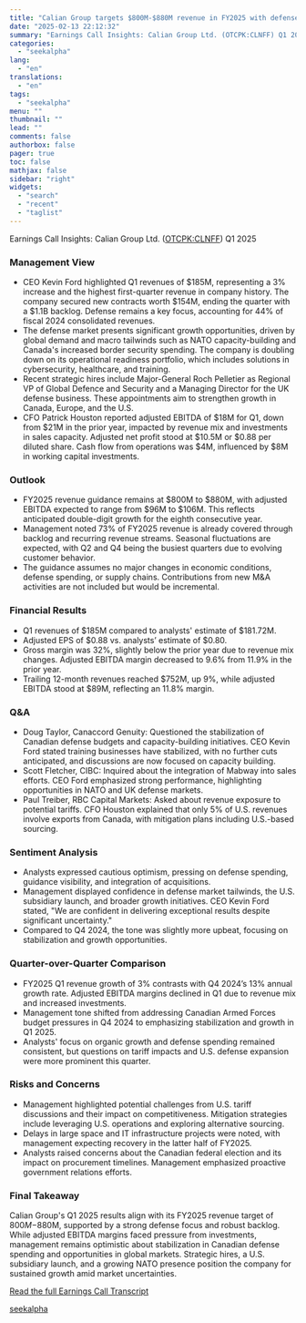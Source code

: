 ```yaml
---
title: "Calian Group targets $800M-$880M revenue in FY2025 with defense growth focus"
date: "2025-02-13 22:12:32"
summary: "Earnings Call Insights: Calian Group Ltd. (OTCPK:CLNFF) Q1 2025 Management View CEO Kevin Ford highlighted Q1 revenues of $185M, representing a 3% increase and the highest first-quarter revenue in company history. The company secured new contracts worth $154M, ending the quarter with a $1.1B backlog. Defense remains a key focus,..."
categories:
  - "seekalpha"
lang:
  - "en"
translations:
  - "en"
tags:
  - "seekalpha"
menu: ""
thumbnail: ""
lead: ""
comments: false
authorbox: false
pager: true
toc: false
mathjax: false
sidebar: "right"
widgets:
  - "search"
  - "recent"
  - "taglist"
---
```


Earnings Call Insights: Calian Group Ltd. ([OTCPK:CLNFF](https://seekingalpha.com/symbol/CLNFF "Calian Group Ltd.")) Q1 2025

### Management View

* CEO Kevin Ford highlighted Q1 revenues of $185M, representing a 3% increase and the highest first-quarter revenue in company history. The company secured new contracts worth $154M, ending the quarter with a $1.1B backlog. Defense remains a key focus, accounting for 44% of fiscal 2024 consolidated revenues.
* The defense market presents significant growth opportunities, driven by global demand and macro tailwinds such as NATO capacity-building and Canada's increased border security spending. The company is doubling down on its operational readiness portfolio, which includes solutions in cybersecurity, healthcare, and training.
* Recent strategic hires include Major-General Roch Pelletier as Regional VP of Global Defence and Security and a Managing Director for the UK defense business. These appointments aim to strengthen growth in Canada, Europe, and the U.S.
* CFO Patrick Houston reported adjusted EBITDA of $18M for Q1, down from $21M in the prior year, impacted by revenue mix and investments in sales capacity. Adjusted net profit stood at $10.5M or $0.88 per diluted share. Cash flow from operations was $4M, influenced by $8M in working capital investments.

### Outlook

* FY2025 revenue guidance remains at $800M to $880M, with adjusted EBITDA expected to range from $96M to $106M. This reflects anticipated double-digit growth for the eighth consecutive year.
* Management noted 73% of FY2025 revenue is already covered through backlog and recurring revenue streams. Seasonal fluctuations are expected, with Q2 and Q4 being the busiest quarters due to evolving customer behavior.
* The guidance assumes no major changes in economic conditions, defense spending, or supply chains. Contributions from new M&A activities are not included but would be incremental.

### Financial Results

* Q1 revenues of $185M compared to analysts' estimate of $181.72M.
* Adjusted EPS of $0.88 vs. analysts’ estimate of $0.80.
* Gross margin was 32%, slightly below the prior year due to revenue mix changes. Adjusted EBITDA margin decreased to 9.6% from 11.9% in the prior year.
* Trailing 12-month revenues reached $752M, up 9%, while adjusted EBITDA stood at $89M, reflecting an 11.8% margin.

### Q&A

* Doug Taylor, Canaccord Genuity: Questioned the stabilization of Canadian defense budgets and capacity-building initiatives. CEO Kevin Ford stated training businesses have stabilized, with no further cuts anticipated, and discussions are now focused on capacity building.
* Scott Fletcher, CIBC: Inquired about the integration of Mabway into sales efforts. CEO Ford emphasized strong performance, highlighting opportunities in NATO and UK defense markets.
* Paul Treiber, RBC Capital Markets: Asked about revenue exposure to potential tariffs. CFO Houston explained that only 5% of U.S. revenues involve exports from Canada, with mitigation plans including U.S.-based sourcing.

### Sentiment Analysis

* Analysts expressed cautious optimism, pressing on defense spending, guidance visibility, and integration of acquisitions.
* Management displayed confidence in defense market tailwinds, the U.S. subsidiary launch, and broader growth initiatives. CEO Kevin Ford stated, "We are confident in delivering exceptional results despite significant uncertainty."
* Compared to Q4 2024, the tone was slightly more upbeat, focusing on stabilization and growth opportunities.

### Quarter-over-Quarter Comparison

* FY2025 Q1 revenue growth of 3% contrasts with Q4 2024’s 13% annual growth rate. Adjusted EBITDA margins declined in Q1 due to revenue mix and increased investments.
* Management tone shifted from addressing Canadian Armed Forces budget pressures in Q4 2024 to emphasizing stabilization and growth in Q1 2025.
* Analysts' focus on organic growth and defense spending remained consistent, but questions on tariff impacts and U.S. defense expansion were more prominent this quarter.

### Risks and Concerns

* Management highlighted potential challenges from U.S. tariff discussions and their impact on competitiveness. Mitigation strategies include leveraging U.S. operations and exploring alternative sourcing.
* Delays in large space and IT infrastructure projects were noted, with management expecting recovery in the latter half of FY2025.
* Analysts raised concerns about the Canadian federal election and its impact on procurement timelines. Management emphasized proactive government relations efforts.

### Final Takeaway

Calian Group's Q1 2025 results align with its FY2025 revenue target of $800M-$880M, supported by a strong defense focus and robust backlog. While adjusted EBITDA margins faced pressure from investments, management remains optimistic about stabilization in Canadian defense spending and opportunities in global markets. Strategic hires, a U.S. subsidiary launch, and a growing NATO presence position the company for sustained growth amid market uncertainties.

[Read the full Earnings Call Transcript](https://seekingalpha.com/symbol/CLNFF/earnings/transcripts)

[seekalpha](https://seekingalpha.com/news/4408021-calian-group-targets-800m-880m-revenue-in-fy2025-with-defense-growth-focus)
